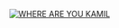 [![WHERE ARE YOU KAMIL](https://img.youtube.com/vi/ZJlf4xMq5g8/0.jpg)](https://www.youtube.com/watch?v=ZJlF4xMq5g8)
